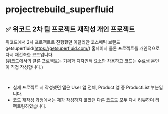 # projectrebuild_superfluid

## ✅ 위코드 2차 팀 프로젝트 재작성 개인 프로젝트
위코드에서 2차 프로젝트로 진행했던 이탈리안 코스메틱 브랜드 getsuperfluid(https://getsuperfluid.com/) 홈페이지 클론 프로젝트를 개인적으로 다시 재건축한 코드입니다. 
<br>
(위코드에서의 클론 프로젝트는 기획과 디자인적 요소만 차용하고 코드는 수료생 본인이 직접 작성합니다.)

<br>

- 실제 프로젝트 시 작성했던 앱은 User 앱 전체, Product 앱 중 ProductList 부분입니다. 
- 코드 재작성 과정에서는 제가 작성하지 않았던 다른 코드도 모두 다시 리뷰하며 리팩토링하였습니다. 
